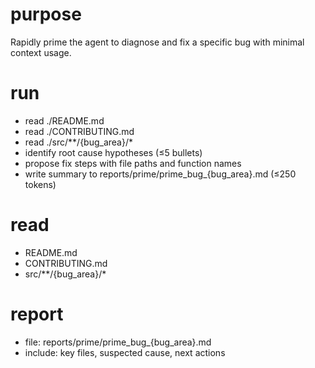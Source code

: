 # purpose
Rapidly prime the agent to diagnose and fix a specific bug with minimal context usage.

# run
- read ./README.md
- read ./CONTRIBUTING.md
- read ./src/**/{bug_area}/*
- identify root cause hypotheses (≤5 bullets)
- propose fix steps with file paths and function names
- write summary to reports/prime/prime_bug_{bug_area}.md (≤250 tokens)

# read
- README.md
- CONTRIBUTING.md
- src/**/{bug_area}/*

# report
- file: reports/prime/prime_bug_{bug_area}.md
- include: key files, suspected cause, next actions

